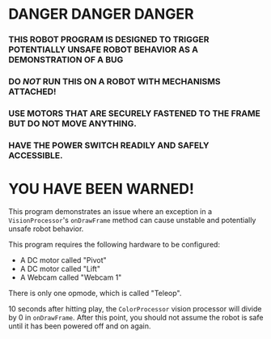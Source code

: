 # DANGER DANGER DANGER

### THIS ROBOT PROGRAM IS DESIGNED TO TRIGGER POTENTIALLY UNSAFE ROBOT BEHAVIOR AS A DEMONSTRATION OF A BUG

### DO *NOT* RUN THIS ON A ROBOT WITH MECHANISMS ATTACHED!

### USE MOTORS THAT ARE SECURELY FASTENED TO THE FRAME BUT DO NOT MOVE ANYTHING.

### HAVE THE POWER SWITCH READILY AND SAFELY ACCESSIBLE.

# YOU HAVE BEEN WARNED!


This program demonstrates an issue where an exception in a `VisionProcessor`'s `onDrawFrame` method can cause unstable and potentially unsafe robot behavior.

This program requires the following hardware to be configured:

- A DC motor called "Pivot"
- A DC motor called "Lift"
- A Webcam called "Webcam 1"

There is only one opmode, which is called "Teleop".

10 seconds after hitting play, the `ColorProcessor` vision processor will divide by 0 in `onDrawFrame`. After this point, you should not assume the robot is safe until it has been powered off and on again.
